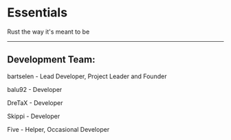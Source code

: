 Essentials
==========

Rust the way it's meant to be

----------------
Development Team:
----------------

bartselen - Lead Developer, Project Leader and Founder

balu92 - Developer

DreTaX - Developer

Skippi - Developer

Five - Helper, Occasional Developer
